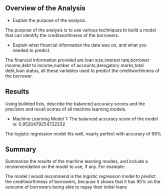## Overview of the Analysis
* Explain the purpose of the analysis.
  
The purpose of the analysis is to use various techniques to build a model that can identify the creditworthiness of the borrowers. 

* Explain what financial information the data was on, and what you needed to predict.

  
The financial information provided are loan size,interest rate,borrower income,debt to income,number of accounts,derogatory marks,total debt,loan status, all these variables used to predict the creditworthiness of the borrower. 

## Results

Using bulleted lists, describe the balanced accuracy scores and the precision and recall scores of all machine learning models.

* Machine Learning Model 1:
The balanced accuracy score of the model is: 0.9520479254722232


The logistic regression model fits well, nearly perfect with accuracy of 99%

## Summary

Summarize the results of the machine learning models, and include a recommendation on the model to use, if any. For example:

The model I would recommend is the logistic regression model to predict the creditworthiness of borrowers, because it shows that it has 95% on the outcome of borrowers being able to repay their initial loans


